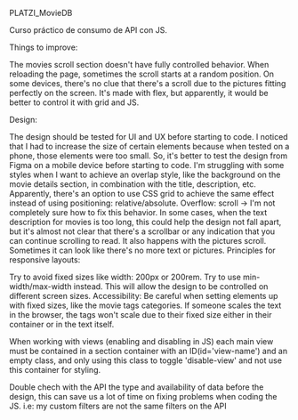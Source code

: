 PLATZI_MovieDB

Curso práctico de consumo de API con JS.

Things to improve:

The movies scroll section doesn't have fully controlled behavior.
When reloading the page, sometimes the scroll starts at a random position.
On some devices, there's no clue that there's a scroll due to the pictures fitting perfectly on the screen.
It's made with flex, but apparently, it would be better to control it with grid and JS.

Design:

The design should be tested for UI and UX before starting to code. I noticed that I had to increase the size of certain elements because when tested on a phone, those elements were too small. So, it's better to test the design from Figma on a mobile device before starting to code.
I'm struggling with some styles when I want to achieve an overlap style, like the background on the movie details section, in combination with the title, description, etc. Apparently, there's an option to use CSS grid to achieve the same effect instead of using positioning: relative/absolute.
Overflow: scroll -> I'm not completely sure how to fix this behavior. In some cases, when the text description for movies is too long, this could help the design not fall apart, but it's almost not clear that there's a scrollbar or any indication that you can continue scrolling to read. It also happens with the pictures scroll. Sometimes it can look like there's no more text or pictures.
Principles for responsive layouts:

Try to avoid fixed sizes like width: 200px or 200rem. Try to use min-width/max-width instead. This will allow the design to be controlled on different screen sizes.
Accessibility: Be careful when setting elements up with fixed sizes, like the movie tags categories. If someone scales the text in the browser, the tags won't scale due to their fixed size either in their container or in the text itself.

When working with views (enabling and disabling in JS) each main view must be contained in a section container with an ID(id='view-name') and an empty class, and only using this class to toggle 'disable-view' and not use this container for styling.

Double chech with the API the type and availability of data before the design, this can save us a lot of time on fixing problems when coding the JS. i.e: my custom filters are not the same filters on the API